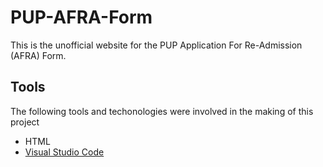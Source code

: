 # PUP-AFRA-Form
This is the unofficial website for the PUP Application For Re-Admission (AFRA) Form.


## Tools
The following tools and techonologies were involved in the making of this project
* HTML
* [Visual Studio Code](https://code.visualstudio.com/)

